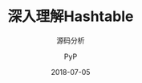 ---
layout:     post
title:      深入理解Hashtable
subtitle:   源码分析
date:       2018-07-05
author:     PyP
header-img: img/post-bg-os-metro.jpg
catalog: 	 true
tags:
    
---